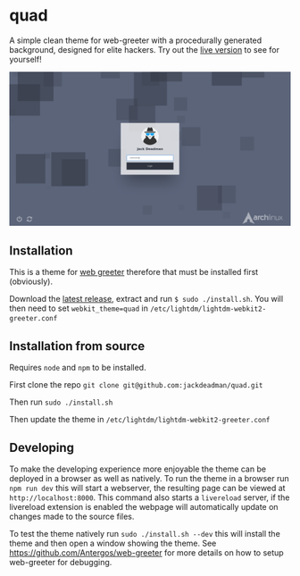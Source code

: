 # quad
A simple clean theme for web-greeter with a procedurally generated background, designed for elite hackers. Try out the [live version](https://jackdeadman.github.io/quad/) to see for yourself!

![Alt text](screenshot.png?raw=true "Screenshot of the greeter")
## Installation
This is a theme for [web greeter](https://github.com/Antergos/web-greeter) therefore that must be installed first (obviously).

Download the [latest release](https://github.com/jackdeadman/quad/releases), extract and run `$ sudo ./install.sh`. You will then need to set `webkit_theme=quad` in `/etc/lightdm/lightdm-webkit2-greeter.conf`

## Installation from source
Requires `node` and `npm` to be installed.

First clone the repo `git clone git@github.com:jackdeadman/quad.git`

Then run `sudo ./install.sh`

Then update the theme in `/etc/lightdm/lightdm-webkit2-greeter.conf`

## Developing
To make the developing experience more enjoyable the theme can be deployed in a browser as well as natively. To run the theme
in a browser run `npm run dev` this will start a webserver, the resulting page can be viewed at `http://localhost:8000`. This
command also starts a `livereload` server, if the livereload extension is enabled the webpage will automatically update on changes made to the source files.

To test the theme natively run `sudo ./install.sh --dev` this will install the theme and then open a window showing the theme.
See <https://github.com/Antergos/web-greeter> for more details on how to setup web-greeter for debugging.
